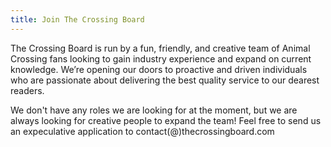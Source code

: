 ```yaml
---
title: Join The Crossing Board
---
```


The Crossing Board is run by a fun, friendly, and creative team of Animal Crossing fans looking to gain industry experience and expand on current knowledge. We’re opening our doors to proactive and driven individuals who are passionate about delivering the best quality service to our dearest readers.

We don't have any roles we are looking for at the moment, but we are always looking for creative people to expand the team! Feel free to send us an expeculative application to contact(@)thecrossingboard.com
